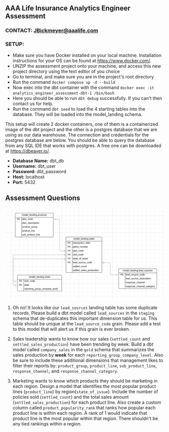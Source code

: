 ## AAA Life Insurance Analytics Engineer Assessment
### CONTACT: JBickmeyer@aaalife.com

### SETUP:

- Make sure you have Docker installed on your local machine. Installation instructions for your OS
  can be found at https://www.docker.com/.
- UNZIP the assessment project onto your machine, and access this new project directory using the
  text editor of you choice
- Go to terminal, and make sure you are in the project's root directory
- Run the command `docker compose up -d --build`
- Now exec into the dbt container with the command `docker exec -it analytics_engineer_assessment-dbt-1 /bin/bash`
- Here you should be able to run `dbt debug` successfully. If you can't then contact us for help.
- Run the command `dbt seed` to load the 4 starting tables into the database. They will be loaded
  into the model_landing schema.

This setup will create 2 docker containers, one of them is a containerized image of the dbt project
and the other is a postgres database that we are using as our data warehouse. The connection and
credentials for the postgres database are below. You should be able to query the database from any
SQL IDE that works with postgres. A free one can be downloaded at https://dbeaver.io/.

- **Database Name:** dbt_db
- **Username:** dbt_user
- **Password:** dbt_password
- **Host:** localhost
- **Port:** 5432

## Assessment Questions
![img.png](img.png)

1. Oh no! It looks like our `lead_sources` landing table has some duplicate records. Please build a 
   dbt model called `lead_sources` in the `staging` schema that de-duplicates this important dimension
   table for us. This table should be unique at the `lead_source_code` grain. Please add a test to this
   model that will alert us if this grain is ever broken.

2. Sales leadership wants to know how our sales (`settled_count` and `settled_sales_production`) 
   have been trending by week. Build a dbt model called
   `company_sales` in the `gold` schema that summarizes the sales production
   by **week** for each `reporting_group_company_level`. Also be sure to include these additional dimensions
   that management likes to filter their reports by: `product_group`, `product_line`, `sub_product_line`,
   `response_channel`, and `response_channel_category`.
3. Marketing wants to know which products they should be marketing in each region. 
   Design a model that identifies the most popular product lines (`product_line`) by region(`state_of_issue`). 
   Include the number of
   policies sold (`settled_count`) and the total sales amount (`settled_sales_production`) for each 
   product line. Also create a custom column called `product_popularity_rank` that ranks how popular
   each product line is within each region. A rank of 1 would indicate that product line is the most
   popular within that region. There shouldn't be any tied rankings within a region.